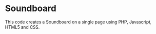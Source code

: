# Soundboard
This code creates a Soundboard on a single page using PHP, Javascript, HTML5 and CSS. 

